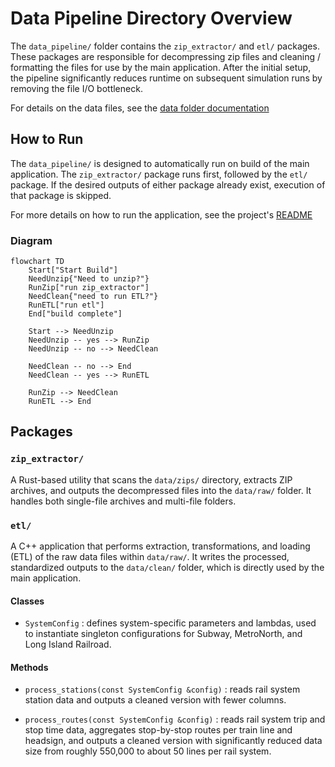 # Data Pipeline Directory Overview

The `data_pipeline/` folder contains the `zip_extractor/` and `etl/` packages. These packages are responsible for decompressing zip files and cleaning / formatting the files for use by the main application. After the initial setup, the pipeline significantly reduces runtime on subsequent simulation runs by removing the file I/O bottleneck.

For details on the data files, see the [data folder documentation](../data/DATA.md)

## How to Run

The `data_pipeline/` is designed to automatically run on build of the main application. The `zip_extractor/` package runs first, followed by the `etl/` package. If the desired outputs of either package already exist, execution of that package is skipped.

For more details on how to run the application, see the project's [README](../README.md)

### Diagram

```mermaid
flowchart TD
    Start["Start Build"]
    NeedUnzip{"Need to unzip?"}
    RunZip["run zip_extractor"]
    NeedClean{"need to run ETL?"}
    RunETL["run etl"]
    End["build complete"]

    Start --> NeedUnzip
    NeedUnzip -- yes --> RunZip
    NeedUnzip -- no --> NeedClean

    NeedClean -- no --> End
    NeedClean -- yes --> RunETL

    RunZip --> NeedClean
    RunETL --> End
```

## Packages

### `zip_extractor/`

A Rust-based utility that scans the `data/zips/` directory, extracts ZIP archives, and outputs the decompressed files into the `data/raw/` folder. It handles both single-file archives and multi-file folders.

### `etl/`

A C++ application that performs extraction, transformations, and loading (ETL) of the raw data files within `data/raw/`. It writes the processed, standardized outputs to the `data/clean/` folder, which is directly used by the main application.

#### Classes
- `SystemConfig` : defines system-specific parameters and lambdas, used to instantiate singleton configurations for Subway, MetroNorth, and Long Island Railroad.

#### Methods
- `process_stations(const SystemConfig &config)` : reads rail system station data and outputs a cleaned version with fewer columns.

- `process_routes(const SystemConfig &config)` : reads rail system trip and stop time data, aggregates stop-by-stop routes per train line and headsign, and outputs a cleaned version with significantly reduced data size from roughly 550,000 to about 50 lines per rail system.
